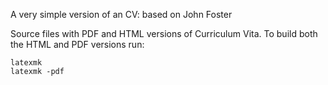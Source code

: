 A very simple version of an CV: based on John Foster 

Source files with PDF and HTML versions of Curriculum Vita.
To build both the HTML and PDF versions run:

````
latexmk 
latexmk -pdf
````


